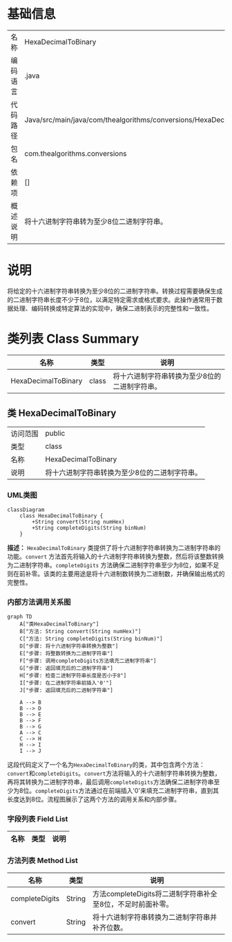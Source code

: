 # 基础信息

|      |      |
|------|------|
| 名称 | HexaDecimalToBinary |
| 编码语言 | .java |
| 代码路径 | Java/src/main/java/com/thealgorithms/conversions/HexaDecimalToBinary.java |
| 包名 | com.thealgorithms.conversions |
| 依赖项 | [] |
| 概述说明 | 将十六进制字符串转为至少8位二进制字符串。 |

# 说明

将给定的十六进制字符串转换为至少8位的二进制字符串。转换过程需要确保生成的二进制字符串长度不少于8位，以满足特定需求或格式要求。此操作通常用于数据处理、编码转换或特定算法的实现中，确保二进制表示的完整性和一致性。

# 类列表 Class Summary

| 名称   | 类型  | 说明 |
|-------|------|-------------|
| HexaDecimalToBinary | class | 将十六进制字符串转换为至少8位的二进制字符串。 |



## 类 HexaDecimalToBinary

|      |      |
|------|------|
| 访问范围 | public |
| 类型 | class |
| 名称 | HexaDecimalToBinary |
| 说明 | 将十六进制字符串转换为至少8位的二进制字符串。 |


### UML类图

```mermaid
classDiagram
    class HexaDecimalToBinary {
        +String convert(String numHex)
        +String completeDigits(String binNum)
    }
```

**描述：**
`HexaDecimalToBinary` 类提供了将十六进制字符串转换为二进制字符串的功能。`convert` 方法首先将输入的十六进制字符串转换为整数，然后将该整数转换为二进制字符串。`completeDigits` 方法确保二进制字符串至少为8位，如果不足则在前补零。该类的主要用途是将十六进制数转换为二进制数，并确保输出格式的完整性。


### 内部方法调用关系图

```mermaid
graph TD
    A["类HexaDecimalToBinary"]
    B["方法: String convert(String numHex)"]
    C["方法: String completeDigits(String binNum)"]
    D["步骤: 将十六进制字符串转换为整数"]
    E["步骤: 将整数转换为二进制字符串"]
    F["步骤: 调用completeDigits方法填充二进制字符串"]
    G["步骤: 返回填充后的二进制字符串"]
    H["步骤: 检查二进制字符串长度是否小于8"]
    I["步骤: 在二进制字符串前插入'0'"]
    J["步骤: 返回填充后的二进制字符串"]

    A --> B
    B --> D
    B --> E
    B --> F
    B --> G
    A --> C
    C --> H
    H --> I
    I --> J
```

这段代码定义了一个名为`HexaDecimalToBinary`的类，其中包含两个方法：`convert`和`completeDigits`。`convert`方法将输入的十六进制字符串转换为整数，再将其转换为二进制字符串，最后调用`completeDigits`方法确保二进制字符串至少为8位。`completeDigits`方法通过在前端插入'0'来填充二进制字符串，直到其长度达到8位。流程图展示了这两个方法的调用关系和内部步骤。

### 字段列表 Field List

| 名称  | 类型  | 说明 |
|-------|-------|------|

### 方法列表 Method List

| 名称  | 类型  | 说明 |
|-------|-------|------|
| completeDigits | String | 方法completeDigits将二进制字符串补全至8位，不足时前面补零。 |
| convert | String | 将十六进制字符串转换为二进制字符串并补齐位数。 |




